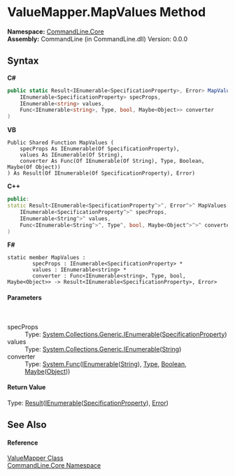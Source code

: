 # ValueMapper.MapValues Method 
 

**Namespace:**&nbsp;<a href="N_CommandLine_Core">CommandLine.Core</a><br />**Assembly:**&nbsp;CommandLine (in CommandLine.dll) Version: 0.0.0

## Syntax

**C#**<br />
``` C#
public static Result<IEnumerable<SpecificationProperty>, Error> MapValues(
	IEnumerable<SpecificationProperty> specProps,
	IEnumerable<string> values,
	Func<IEnumerable<string>, Type, bool, Maybe<Object>> converter
)
```

**VB**<br />
``` VB
Public Shared Function MapValues ( 
	specProps As IEnumerable(Of SpecificationProperty),
	values As IEnumerable(Of String),
	converter As Func(Of IEnumerable(Of String), Type, Boolean, Maybe(Of Object))
) As Result(Of IEnumerable(Of SpecificationProperty), Error)
```

**C++**<br />
``` C++
public:
static Result<IEnumerable<SpecificationProperty^>^, Error^>^ MapValues(
	IEnumerable<SpecificationProperty^>^ specProps, 
	IEnumerable<String^>^ values, 
	Func<IEnumerable<String^>^, Type^, bool, Maybe<Object^>^>^ converter
)
```

**F#**<br />
``` F#
static member MapValues : 
        specProps : IEnumerable<SpecificationProperty> * 
        values : IEnumerable<string> * 
        converter : Func<IEnumerable<string>, Type, bool, Maybe<Object>> -> Result<IEnumerable<SpecificationProperty>, Error> 

```


#### Parameters
&nbsp;<dl><dt>specProps</dt><dd>Type: <a href="https://docs.microsoft.com/dotnet/api/system.collections.generic.ienumerable-1" target="_blank">System.Collections.Generic.IEnumerable</a>(<a href="T_CommandLine_Core_SpecificationProperty">SpecificationProperty</a>)<br /></dd><dt>values</dt><dd>Type: <a href="https://docs.microsoft.com/dotnet/api/system.collections.generic.ienumerable-1" target="_blank">System.Collections.Generic.IEnumerable</a>(<a href="https://docs.microsoft.com/dotnet/api/system.string" target="_blank">String</a>)<br /></dd><dt>converter</dt><dd>Type: <a href="https://docs.microsoft.com/dotnet/api/system.func-4" target="_blank">System.Func</a>(<a href="https://docs.microsoft.com/dotnet/api/system.collections.generic.ienumerable-1" target="_blank">IEnumerable</a>(<a href="https://docs.microsoft.com/dotnet/api/system.string" target="_blank">String</a>), <a href="https://docs.microsoft.com/dotnet/api/system.type" target="_blank">Type</a>, <a href="https://docs.microsoft.com/dotnet/api/system.boolean" target="_blank">Boolean</a>, <a href="T_CSharpx_Maybe_1">Maybe</a>(<a href="https://docs.microsoft.com/dotnet/api/system.object" target="_blank">Object</a>))<br /></dd></dl>

#### Return Value
Type: <a href="T_RailwaySharp_ErrorHandling_Result_2">Result</a>(<a href="https://docs.microsoft.com/dotnet/api/system.collections.generic.ienumerable-1" target="_blank">IEnumerable</a>(<a href="T_CommandLine_Core_SpecificationProperty">SpecificationProperty</a>), <a href="T_CommandLine_Error">Error</a>)

## See Also


#### Reference
<a href="T_CommandLine_Core_ValueMapper">ValueMapper Class</a><br /><a href="N_CommandLine_Core">CommandLine.Core Namespace</a><br />